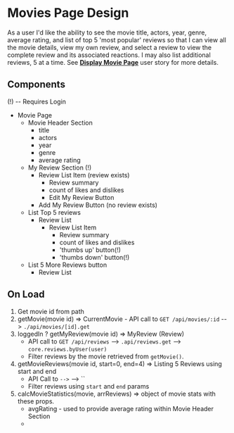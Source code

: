 # Movies Page Design

As a user
I'd like the ability to see the movie title, actors, year, genre, average rating, and list of top 5 'most popular' reviews
so that I can view all the movie details, view my own review, and select a review to view the complete review and its associated reactions. I may also list additional reviews, 5 at a time.   See **[Display Movie Page](./stories.md#display-movie-page)** user story for more details.

## Components

(!) -- Requires Login

- Movie Page
  - Movie Header Section
    - title
    - actors
    - year
    - genre
    - average rating
  - My Review Section (!)
    - Review List Item (review exists)
        - Review summary
        - count of likes and dislikes
        - Edit My Review Button
    - Add My Review Button (no review exists)
  - List Top 5 reviews
    - Review List
        - Review List Item 
            - Review summary
            - count of likes and dislikes
            - 'thumbs up' button(!)
            - 'thumbs down' button(!)
  - List 5 More Reviews button
    - Review List

## On Load

1. Get movie id from path 
1. getMovie(movie id) => CurrentMovie - API call to `GET /api/movies/:id` --> `./api/movies/[id].get`
1. loggedIn ? getMyReview(movie id) => MyReview (Review)
    - API call to `GET /api/reviews` --> `.api/reviews.get` --> `core.reviews.byUser(user)`
    - Filter reviews by the movie retrieved from `getMovie()`.
1. getMovieReviews(movie id, start=0, end=4) => Listing 5 Reviews using start and end
    - API Call to `` --> `` --> ``
    - Filter reviews using `start` and `end` params
1. calcMovieStatistics(movie, arrReviews) => object of movie stats with these props. 
    - avgRating - used to provide average rating within Movie Header Section
    - 
